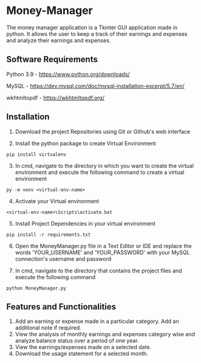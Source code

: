 # Money-Manager
The money manager application is a Tkinter GUI application made in python. It allows the user to keep a track of their earnings and expenses and analyze their earnings and expenses.

## Software Requirements
Python 3.9 - https://www.python.org/downloads/

MySQL - https://dev.mysql.com/doc/mysql-installation-excerpt/5.7/en/

wkhtmltopdf - https://wkhtmltopdf.org/

## Installation
1. Download the project Repositories using Git or Github's web interface

2. Install the python package to create Virtual Environment
```
pip install virtualenv
```
3. In cmd, navigate to the directory in which you want to create the virtual environment and execute the following command to create a virtual environment
```
py -m venv <virtual-env-name>
```
4. Activate your Virtual environment
```
<virtual-env-name>\Scripts\activate.bat
```
5. Install Project Dependencies in your virtual environment
```
pip install -r requirements.txt
```
6. Open the MoneyManager.py file in a Text Editor or IDE and replace the words 'YOUR_USERNAME' and 'YOUR_PASSWORD' with your MySQL connection's username and password

7. In cmd, navigate to the directory that contains the project files and execute the following command
```
python MoneyManager.py
```
## Features and Functionalities
1. Add an earning or expense made in a particular category. Add an additional note if required.
2. View the analysis of monthly earnings and expenses category wise and analyze balance status over a period of one year.
3. View the earnings/expenses made on a selected date.
4. Download the usage statement for a selected month.
